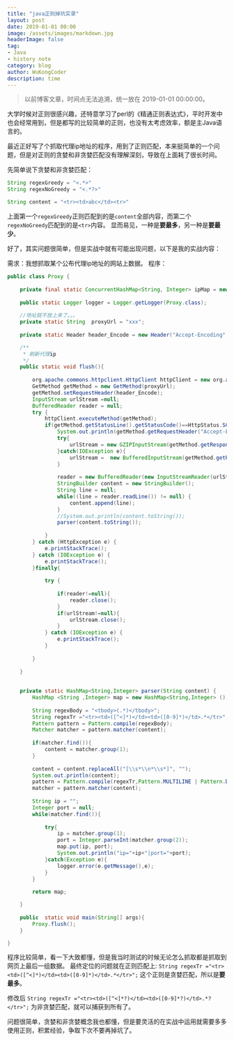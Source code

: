 ```yaml
---
title: "java正则掉坑实录"
layout: post
date: 2019-01-01 00:00
image: /assets/images/markdown.jpg
headerImage: false
tag:
- Java
- history note
category: blog
author: WuKongCoder
description: time
---
```

>以前博客文章，时间点无法追溯，统一放在 2019-01-01 00:00:00。


大学时候对正则很感兴趣，还特意学习了perl的《精通正则表达式》，平时开发中也会经常用到，但是都写的比较简单的正则，也没有太考虑效率，额是主Java语言的。

最近正好写了个抓取代理ip地址的程序，用到了正则匹配，本来挺简单的一个问题，但是对正则的贪婪和非贪婪匹配没有理解深刻，导致在上面耗了很长时间。

先简单说下贪婪和非贪婪匹配：
```java
String regexGreedy = "<.*>"
String regexNoGreedy = "<.*?>"

String content = "<tr><td>abc</td><tr>"
```
上面第一个`regexGreedy`正则匹配到的是`content`全部内容，而第二个`regexNoGreedy`匹配到的是`<tr>`内容。
显而易见，一种是**要最多**，另一种是**要最少**。

好了，其实问题很简单，但是实战中就有可能出现问题，以下是我的实战内容：

需求：我想抓取某个公布代理ip地址的网站上数据。
程序：
```java
public class Proxy {
	
	private final static ConcurrentHashMap<String, Integer> ipMap = new ConcurrentHashMap<String, Integer>();
	
	public static Logger logger = Logger.getLogger(Proxy.class);
	
	//地址就不放上来了。。。
	private static String  proxyUrl = "xxx";
	
	private static Header header_Encode = new Header("Accept-Encoding","Accept-Encoding:gzip,deflate,sdch");

	/**
	 * 刷新代理ip
	 */
	public static void flush(){
		
		org.apache.commons.httpclient.HttpClient httpClient = new org.apache.commons.httpclient.HttpClient();
		GetMethod getMethod = new GetMethod(proxyUrl);
		getMethod.setRequestHeader(header_Encode);
		InputStream urlStream =null;
		BufferedReader reader = null;
		try {
			httpClient.executeMethod(getMethod);
			if(getMethod.getStatusLine().getStatusCode()==HttpStatus.SC_OK){
				System.out.println(getMethod.getRequestHeader("Accept-Encoding").getValue());
				try{
					urlStream = new GZIPInputStream(getMethod.getResponseBodyAsStream());
				}catch(IOException e){
					urlStream =  new BufferedInputStream(getMethod.getResponseBodyAsStream());
				}
				  
                reader = new BufferedReader(new InputStreamReader(urlStream,"utf-8"));  
                StringBuilder content = new StringBuilder();  
                String line = null;
                while((line = reader.readLine()) != null) {  
                	content.append(line);
                }
                //System.out.println(content.toString());
                parser(content.toString());
                  
			}
		} catch (HttpException e) {
			e.printStackTrace();
		} catch (IOException e) {
			e.printStackTrace();
		}finally{
			
			try {
				
				if(reader!=null){
					reader.close();
				}
				if(urlStream!=null){
					urlStream.close();
				}
			} catch (IOException e) {
				e.printStackTrace();
			}
            
		}
		
	}
	
	
	private static HashMap<String,Integer> parser(String content) {
		HashMap <String ,Integer> map = new HashMap<String,Integer> ();
		
		String regexBody = "<tbody>(.*)</tbody>";
		String regexTr ="<tr><td>([^<]*)</td><td>([0-9]*)</td>.*</tr>";
		Pattern pattern = Pattern.compile(regexBody);
		Matcher matcher = pattern.matcher(content);
		
		if(matcher.find()){
			content = matcher.group(1);
		}
		
		content = content.replaceAll("[\\s*\\n*\\s*]", "");
		System.out.println(content);
		pattern = Pattern.compile(regexTr,Pattern.MULTILINE | Pattern.DOTALL);
		matcher = pattern.matcher(content);
		
		String ip = "";
		Integer port = null;
		while(matcher.find()){
			
			try{
				ip = matcher.group(1);
				port = Integer.parseInt(matcher.group(2));
				map.put(ip, port);
				System.out.println("ip="+ip+"|port="+port);
			}catch(Exception e){
				logger.error(e.getMessage(),e);
			}
		}
		
		return map;

	}
	
	public  static void main(String[] args){
		Proxy.flush();
	}

}
```
程序比较简单，看一下大致都懂，但是我当时测试的时候无论怎么抓取都是抓取到网页上最后一组数据。
最终定位的问题就在正则匹配上:
`String regexTr ="<tr><td>([^<]*)</td><td>([0-9]*)</td>.*</tr>";`
这个正则是贪婪匹配，所以是**要最多**。

修改后
`String regexTr ="<tr><td>([^<]*?)</td><td>([0-9]*?)</td>.*?</tr>";`
为非贪婪匹配，就可以捕获到所有了。

问题很简单，贪婪和非贪婪概念我也都懂，但是要灵活的在实战中运用就需要多多使用正则，积累经验，争取下次不要再掉坑了。
